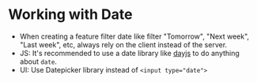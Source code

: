 # Working with Date

- When creating a feature filter date like filter "Tomorrow", "Next week", "Last week", etc, always rely on the client instead of the server.
- JS: It's recommended to use a date library like [dayjs](https://day.js.org/) to do anything about `date`.
- UI: Use Datepicker library instead of `<input type="date">`
